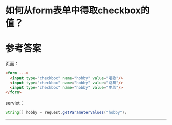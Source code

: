 # 如何从form表单中得取checkbox的值？

# 参考答案

页面：
```html
<form ...>
  <input type="checkbox" name="hobby" value="唱歌"/>
  <input type="checkbox" name="hobby" value="跳舞"/>
  <input type="checkbox" name="hobby" value="电影"/>
</form>
```

servlet：
```java
String[] hobby = request.getParameterValues("hobby");
```

---
